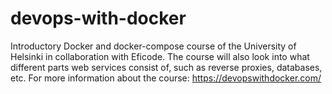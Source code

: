 # devops-with-docker

Introductory Docker and docker-compose course of the University of Helsinki in collaboration with Eficode. The course will also look into what different parts web services consist of, such as reverse proxies, databases, etc.
For more information about the course: https://devopswithdocker.com/

